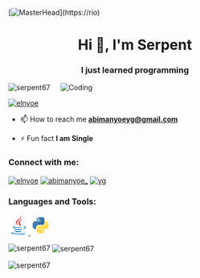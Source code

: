 [![MasterHead](https://1.bp.blogspot.com/-7A4WynwLsM...)](https://rio)
<h1 align="center">Hi 👋, I'm Serpent</h1>
<h3 align="center">I just learned programming</h3>
<img align="right" alt="Coding" width="400" src=https://camo.githubusercontent.com/5ddf73ad3a205111cf8c686f687fc216c2946a75005718c8da5b837ad9de78c9/68747470733a2f2f7468756d62732e6766796361742e636f6d2f4576696c4e657874446576696c666973682d736d616c6c2e676966>


<p align="left"> <img src="https://komarev.com/ghpvc/?username=serpent67&label=Profile%20views&color=0e75b6&style=flat" alt="serpent67" /> </p>

<p align="left"> <a href="https://twitter.com/elnyoe" target="blank"><img src="https://img.shields.io/twitter/follow/elnyoe?logo=twitter&style=for-the-badge" alt="elnyoe" /></a> </p>

- 📫 How to reach me **abimanyoeyg@gmail.com**

- ⚡ Fun fact **I am Single**

<h3 align="left">Connect with me:</h3>
<p align="left">
<a href="https://twitter.com/elnyoe" target="blank"><img align="center" src="https://raw.githubusercontent.com/rahuldkjain/github-profile-readme-generator/master/src/images/icons/Social/twitter.svg" alt="elnyoe" height="30" width="40" /></a>
<a href="https://instagram.com/abimanyoe_" target="blank"><img align="center" src="https://raw.githubusercontent.com/rahuldkjain/github-profile-readme-generator/master/src/images/icons/Social/instagram.svg" alt="abimanyoe_" height="30" width="40" /></a>
<a href="https://www.youtube.com/c/yg" target="blank"><img align="center" src="https://raw.githubusercontent.com/rahuldkjain/github-profile-readme-generator/master/src/images/icons/Social/youtube.svg" alt="yg" height="30" width="40" /></a>
</p>

<h3 align="left">Languages and Tools:</h3>
<p align="left"> <a href="https://www.java.com" target="_blank" rel="noreferrer"> <img src="https://raw.githubusercontent.com/devicons/devicon/master/icons/java/java-original.svg" alt="java" width="40" height="40"/> </a> <a href="https://www.python.org" target="_blank" rel="noreferrer"> <img src="https://raw.githubusercontent.com/devicons/devicon/master/icons/python/python-original.svg" alt="python" width="40" height="40"/> </a> </p>

<p><img align="left" src="https://github-readme-stats.vercel.app/api/top-langs?username=serpent67&show_icons=true&locale=en&layout=compact" alt="serpent67" /></p>

<p>&nbsp;<img align="center" src="https://github-readme-stats.vercel.app/api?username=serpent67&show_icons=true&locale=en" alt="serpent67" /></p>

<p><img align="center" src="https://github-readme-streak-stats.herokuapp.com/?user=serpent67&" alt="serpent67" /></p>
